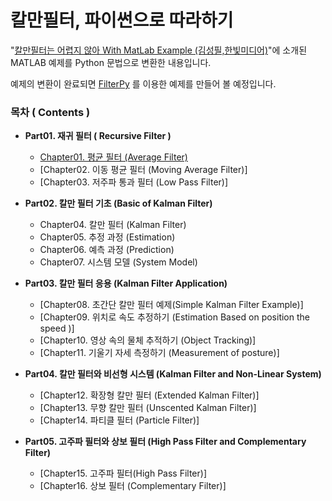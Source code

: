 # 칼만필터, 파이썬으로 따라하기 

"[칼만필터는 어렵지 않아 With MatLab Example (김성필,한빛미디어)](http://www.yes24.com/Product/Goods/73621194)"에 소개된 MATLAB 예제를 Python 문법으로 변환한 내용입니다.

예제의 변환이 완료되면 [FilterPy](https://filterpy.readthedocs.io/en/latest/) 를 이용한 예제를 만들어 볼 예정입니다.


### 목차 ( Contents )
* **Part01. 재귀 필터 ( Recursive Filter )**
  * [Chapter01. 평균 필터 (Average Filter)](https://github.com/yunjin544/Kalman_Filter_is_not_Difficult/blob/main/Part01.%EC%9E%AC%EA%B7%80%ED%95%84%ED%84%B0_Recursive_Filter/Chap1.%20%ED%8F%89%EA%B7%A0%ED%95%84%ED%84%B0%20(Average%20Filter).ipynb)
  * [Chapter02. 이동 평균 필터 (Moving Average Filter)]
  * [Chapter03. 저주파 통과 필터 (Low Pass Filter)]


* **Part02. 칼만 필터 기초 (Basic of Kalman Filter)**
  * Chapter04. 칼만 필터 (Kalman Filter)
  * Chapter05. 추정 과정 (Estimation)
  * Chapter06. 예측 과정 (Prediction)
  * Chapter07. 시스템 모델 (System Model)

* **Part03. 칼만 필터 응용 (Kalman Filter Application)**
  * [Chapter08. 초간단 칼만 필터 예제(Simple Kalman Filter Example)]
  * [Chapter09. 위치로 속도 추정하기 (Estimation Based on position the speed )]
  * [Chapter10. 영상 속의 물체 추적하기 (Object Tracking)]
  * [Chapter11. 기울기 자세 측정하기 (Measurement of posture)]  


* **Part04. 칼만 필터와 비선형 시스템 (Kalman Filter and Non-Linear System)**
  * [Chapter12. 확장형 칼만 필터 (Extended Kalman Filter)]
  * [Chapter13. 무향 칼만 필터 (Unscented Kalman Filter)]
  * [Chapter14. 파티클 필터 (Particle Filter)]


* **Part05. 고주파 필터와 상보 필터 (High Pass Filter and Complementary Filter)**
  * [Chapter15. 고주파 필터(High Pass Filter)]
  * [Chapter16. 상보 필터 (Complementary Filter)]
